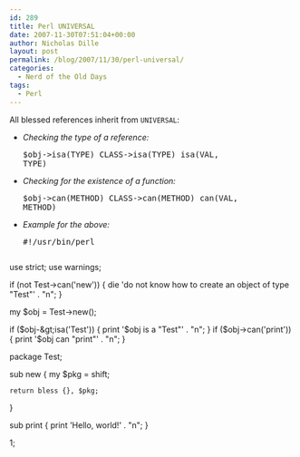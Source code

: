 ```yaml
---
id: 289
title: Perl UNIVERSAL
date: 2007-11-30T07:51:04+00:00
author: Nicholas Dille
layout: post
permalink: /blog/2007/11/30/perl-universal/
categories:
  - Nerd of the Old Days
tags:
  - Perl
---
```

All blessed references inherit from <code class="command">UNIVERSAL</code>: <!--more-->

  * _Checking the type of a reference:_ <pre class="listing">$obj-&gt;isa(TYPE)
CLASS-&gt;isa(TYPE)
isa(VAL, TYPE)</pre>

  * _Checking for the existence of a function:_ <pre class="listing">$obj-&gt;can(METHOD)
CLASS-&gt;can(METHOD)
can(VAL, METHOD)</pre>

  * _Example for the above:_ <pre class="listing">#!/usr/bin/perl

use strict;
use warnings;

if (not Test-&gt;can('new')) {
    die 'do not know how to create an object of type "Test"' . "n";
}

my $obj = Test-&gt;new();

if ($obj-&gt;isa('Test')) {
    print '$obj is a "Test"' . "n";
}
if ($obj-&gt;can('print')) {
    print '$obj can "print"' . "n";
}

package Test;

sub new {
    my $pkg = shift;

    return bless {}, $pkg;
}

sub print {
    print 'Hello, world!' . "n";
}

1;</pre>
